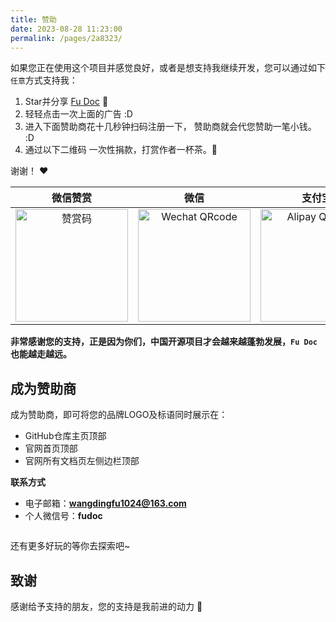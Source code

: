 ```yaml
---
title: 赞助
date: 2023-08-28 11:23:00
permalink: /pages/2a8323/
---
```



如果您正在使用这个项目并感觉良好，或者是想支持我继续开发，您可以通过如下`任意`方式支持我：

1. Star并分享 [Fu Doc](https://github.com/wangdingfu/fu-api-doc-plugin) :rocket:
2. 轻轻点击一次上面的广告 :D
3. 进入下面赞助商花十几秒钟扫码注册一下， 赞助商就会代您赞助一笔小钱。 :D
4. 通过以下二维码 一次性捐款，打赏作者一杯茶。:tea:

谢谢！ :heart:

| 微信赞赏 |                                      微信                                      |                                      支付宝                                      |
| :---: |:----------------------------------------------------------------------------:|:-----------------------------------------------------------------------------:|
| <img :src="$withBase('/img/qrcode/wxzs.jpg')" alt="赞赏码" width=180> | <img :src="$withBase('/img/qrcode/wxsk.jpg')" alt="Wechat QRcode" width=180> | <img :src="$withBase('/img/qrcode/zfbsk.jpg')" alt="Alipay QRcode" width=180> |


**非常感谢您的支持，正是因为你们，中国开源项目才会越来越蓬勃发展，`Fu Doc`也能越走越远。**

## 成为赞助商

成为赞助商，即可将您的品牌LOGO及标语同时展示在：
- GitHub仓库主页顶部
- 官网首页顶部
- 官网所有文档页左侧边栏顶部

**联系方式**

- 电子邮箱：**wangdingfu1024@163.com**
- 个人微信号：**fudoc**


<img :src="$withBase('/img/qrcode/gzh.jpg')"  style="width:180px;" />

还有更多好玩的等你去探索吧~



## 致谢
感谢给予支持的朋友，您的支持是我前进的动力 🎉
